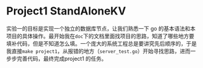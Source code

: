 # Project1 StandAloneKV

实验一的目标是实现一个独立的数据库节点，让我们熟悉一下 go 的基本语法和本项目的具体操作。最开始我在`doc`下的文档里面找项目的思路，知道了哪些地方要填补代码，但是不知道怎么填。一个庞大的系统工程总是要讲究先后顺序的，于是我直接`make project1`，从报错的地方（`server_test.go`）开始寻找思路，进而一步步完善代码，最终完成project1 的任务。

